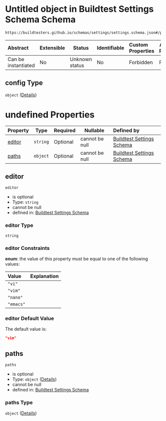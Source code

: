 # Untitled object in Buildtest Settings Schema Schema

```txt
https://buildtesters.github.io/schemas/settings/settings.schema.json#/properties/config
```




| Abstract            | Extensible | Status         | Identifiable | Custom Properties | Additional Properties | Access Restrictions | Defined In                                                                      |
| :------------------ | ---------- | -------------- | ------------ | :---------------- | --------------------- | ------------------- | ------------------------------------------------------------------------------- |
| Can be instantiated | No         | Unknown status | No           | Forbidden         | Forbidden             | none                | [settings.schema.json\*](../../out/settings.schema.json "open original schema") |

## config Type

`object` ([Details](settings-properties-config.md))

# undefined Properties

| Property          | Type     | Required | Nullable       | Defined by                                                                                                                                                                                    |
| :---------------- | -------- | -------- | -------------- | :-------------------------------------------------------------------------------------------------------------------------------------------------------------------------------------------- |
| [editor](#editor) | `string` | Optional | cannot be null | [Buildtest Settings Schema](settings-properties-config-properties-editor.md "https&#x3A;//buildtesters.github.io/schemas/settings/settings.schema.json#/properties/config/properties/editor") |
| [paths](#paths)   | `object` | Optional | cannot be null | [Buildtest Settings Schema](settings-properties-config-properties-paths.md "https&#x3A;//buildtesters.github.io/schemas/settings/settings.schema.json#/properties/config/properties/paths")   |

## editor




`editor`

-   is optional
-   Type: `string`
-   cannot be null
-   defined in: [Buildtest Settings Schema](settings-properties-config-properties-editor.md "https&#x3A;//buildtesters.github.io/schemas/settings/settings.schema.json#/properties/config/properties/editor")

### editor Type

`string`

### editor Constraints

**enum**: the value of this property must be equal to one of the following values:

| Value     | Explanation |
| :-------- | ----------- |
| `"vi"`    |             |
| `"vim"`   |             |
| `"nano"`  |             |
| `"emacs"` |             |

### editor Default Value

The default value is:

```json
"vim"
```

## paths




`paths`

-   is optional
-   Type: `object` ([Details](settings-properties-config-properties-paths.md))
-   cannot be null
-   defined in: [Buildtest Settings Schema](settings-properties-config-properties-paths.md "https&#x3A;//buildtesters.github.io/schemas/settings/settings.schema.json#/properties/config/properties/paths")

### paths Type

`object` ([Details](settings-properties-config-properties-paths.md))
